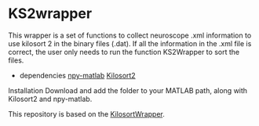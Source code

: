 # KS2wrapper
This wrapper is a set of functions to collect neuroscope .xml information to use kilosort 2 in the binary files (.dat). If all the information in the .xml file is correct, the user only needs to run the function KS2Wrapper to sort the files.

- dependencies 
[npy-matlab](https://github.com/kwikteam/npy-matlab)
[Kilosort2](https://github.com/MouseLand/Kilosort2)

Installation
Download and add the folder to your MATLAB path, along with Kilosort2 and npy-matlab.

This repository is based on the [KilosortWrapper](https://github.com/brendonw1/KilosortWrapper).
